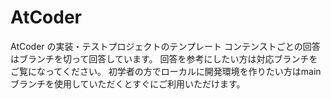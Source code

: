 # AtCoder

AtCoder の実装・テストプロジェクトのテンプレート
コンテンストごとの回答はブランチを切って回答しています。
回答を参考にしたい方は対応ブランチをご覧になってください。
初学者の方でローカルに開発環境を作りたい方はmainブランチを使用していただくとすぐにご利用いただけます。
